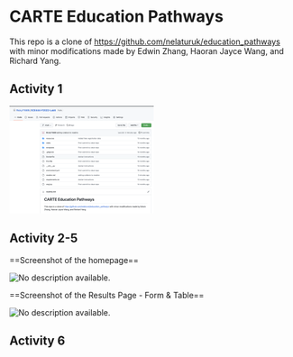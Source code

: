 # CARTE Education Pathways
This repo is a clone of https://github.com/nelaturuk/education_pathways with minor modifications made by Edwin Zhang, Haoran Jayce Wang, and Richard Yang.



## Activity 1

<img src="readme.assets/image-20221022152127973.png" alt="image-20221022152127973" style="zoom: 25%;" />



## Activity 2-5

==Screenshot of the homepage==

![No description available.](https://scontent-ord5-2.xx.fbcdn.net/v/t1.15752-9/302238806_649813843334122_4416108547723627731_n.png?_nc_cat=108&ccb=1-7&_nc_sid=ae9488&_nc_ohc=qZEh5h860_YAX-jwIoz&_nc_ht=scontent-ord5-2.xx&oh=03_AdRsMJ55J6gwbvtpGEgo5oivRQ8BEyMoV2vxj9s7cUPdeA&oe=637BA08F)



==Screenshot of the Results Page - Form & Table==

![No description available.](https://scontent-ord5-2.xx.fbcdn.net/v/t1.15752-9/309782572_1648268372236966_3423369687232951990_n.png?_nc_cat=100&ccb=1-7&_nc_sid=ae9488&_nc_ohc=y2EA88qMXugAX-vXK-i&_nc_ht=scontent-ord5-2.xx&oh=03_AdR3c5DYA07w8jOM1uCO9NuEHhp4ERXKGjuEXq4lertmYg&oe=637987E3)

## Activity 6

